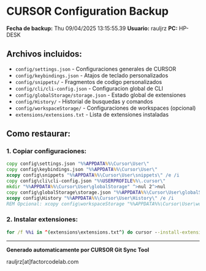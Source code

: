 # CURSOR Configuration Backup

**Fecha de backup:** Thu 09/04/2025 13:15:55.39
**Usuario:** rauljrz
**PC:** HP-DESK

## Archivos incluidos:

- `config/settings.json` - Configuraciones generales de CURSOR
- `config/keybindings.json` - Atajos de teclado personalizados
- `config/snippets/` - Fragmentos de codigo personalizados
- `config/cli/cli-config.json` - Configuracion global de CLI
- `config/globalStorage/storage.json` - Estado global de extensiones
- `config/History/` - Historial de busquedas y comandos
- `config/workspaceStorage/` - Configuraciones de workspaces (opcional)
- `extensions/extensions.txt` - Lista de extensiones instaladas

## Como restaurar:

### 1. Copiar configuraciones:
```cmd
copy config\settings.json "%%APPDATA%%\Cursor\User\"
copy config\keybindings.json "%%APPDATA%%\Cursor\User\"
xcopy config\snippets "%%APPDATA%%\Cursor\User\snippets\" /e /i
copy config\cli\cli-config.json "%%USERPROFILE%%\.cursor\"
mkdir "%%APPDATA%%\Cursor\User\globalStorage" ^>nul 2^>nul
copy config\globalStorage\storage.json "%%APPDATA%%\Cursor\User\globalStorage\"
xcopy config\History "%%APPDATA%%\Cursor\User\History\" /e /i
REM Opcional: xcopy config\workspaceStorage "%%APPDATA%%\Cursor\User\workspaceStorage\" /e /i
```

### 2. Instalar extensiones:
```cmd
for /f %%i in ^(extensions\extensions.txt^) do cursor --install-extension "%%i"
```

---
**Generado automaticamente por CURSOR Git Sync Tool**

rauljrz[at]factorcodelab.com
